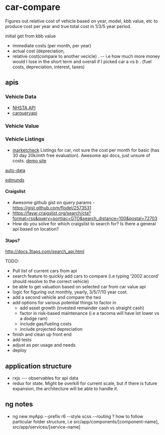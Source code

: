 # car-compare
Figures out relative cost of vehicle based on year, model, kbb value, etc to produce cost per year and true total cost in 1/3/5 year period.


initial get from kbb value
- immediate costs (per month, per year)
- actual cost (depreciation,
- relative cost(compare to another vecicle) . -- i.e how much more money would I lose in the short term and overall if I picked car a vs b . (fuel costs, depreciation, interest, taxes)


## apis

### Vehicle Data
- [NHSTA API ](https://vpic.nhtsa.dot.gov/api/#)
- [carqueryapi](http://www.carqueryapi.com/documentation/api-usage/)


### Vehicle Value


### Vehicle Listings
* [marketcheck](https://apidocs.marketcheck.com/#intro)
Listings for car, not sure the cost per month for basic (has 30 day 20k/mth free evaluation).  Awesome api docs, just unsure of costs.  [demo site](https://www.marketcheck.com/)

[auto-data](https://www.auto-data.net)

[edmunds](http://developer.edmunds.com/)

#### Craigslist
* Awesome github gist on query params - https://gist.github.com/flodel/2573531 
* https://fayar.craigslist.org/search/cta?format=rss&query=pontiac+GTO&search_distance=100&postal=72703
* How do you solve for which craigslist to search for? Is there a general api based on location?

#### 3taps?
http://docs.3taps.com/search_api.html




TODO:
- Pull list of current cars from api
- search feature to quickly add cars to compare (i.e typing '2002 accord' should resolve to the correct vehicle)
- be able to get valuation based on selected car from car value api
- logic for figuring out monthly, yearly, 3/5/7/10 year cost. 
- add a second vehicle and compare the two
- add options for various potential things to factor in
    * add asset growth (invested remainder cash vs straight cash)
    * factor in risk-based maintenance (i.e a tacoma will have lot lower vs a dodge ram)
    * include gas/fueling costs
    * include projected depreciation
- finish and clean up front end
- add tests
- adjust as per usage and needs
- deploy

## application structure
- rxjs --- observables for api data
- redux for state.  Might be overkill for current scale, but if there is future expansion, the architecture will be able to handle it.

## ng notes
- ng new myApp --prefix r6 --style scss --routing
? how to follow particular folder structure, i.e src/app/components/[component-name], src/app/services/[service-name]
